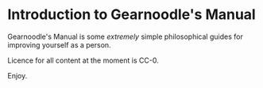 # Introduction to Gearnoodle's Manual

Gearnoodle's Manual is some *extremely* simple philosophical guides for improving yourself as a person.

Licence for all content at the moment is CC-0.

Enjoy.
